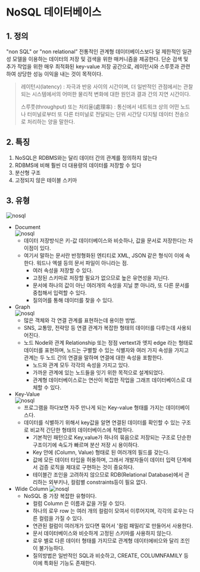 # NoSQL 데이터베이스

## 1. 정의
"non SQL" or "non relational”
전통적인 관계형 데이터베이스보다 덜 제한적인 일관성 모델을 이용하는 데이터의 저장 및 검색을 위한 매커니즘을 제공한다. 단순 검색 및 추가 작업을 위한 매우 최적화된 key-value 저장 공간으로, 레이턴시와 스루풋과 관련하여 상당한 성능 이익을 내는 것이 목적이다.

>  레이턴시(latency) : 자극과 반응 사이의 시간이며, 더 일반적인 관점에서는 관찰되는 시스템에서의 어떠한 물리적 변화에 대한 원인과 결과 간의 지연 시간이다.
>  
>  스루풋(throughput) 또는 처리율(處理率) : 통신에서 네트워크 상의 어떤 노드나 터미널로부터 또 다른 터미널로 전달되는 단위 시간당 디지털 데이터 전송으로 처리하는 양을 말한다.
   
   
## 2. 특징
1. NoSQL은 RDBMS와는 달리 데이터 간의 관계를 정의하지 않는다
2. RDBMS에 비해 훨씬 더 대용량의 데이터를 저장할 수 있다
3. 분산형 구조
4. 고정되지 않은 테이블 스키마
   
   
## 3. 유형
![nosql](https://img1.daumcdn.net/thumb/R1280x0/?scode=mtistory2&fname=https%3A%2F%2Fblog.kakaocdn.net%2Fdn%2FcgJiay%2FbtrkgIMiwAx%2FOlvxwwPkHQSNezbxIW3CxK%2Fimg.png)
* Document   
![nosql](https://media.vlpt.us/images/hanblueblue/post/8e22dd6f-e1b1-4b5a-93d5-1ab1418a907d/image.png)
   - 데이터 저장방식은 키-값 데이터베이스와 비슷하나, 값을 문서로 저장한다는 차이점이 있다.
   - 여기서 말하는 문서란 반정형화된 엔티티로 XML, JSON 같은 형식이 이에 속한다. 워드나 엑셀 등의 문서 파일이 아니라는 점.
      + 여러 속성을 저장할 수 있다.
      + 고정된 스키마로 저장할 필요가 없으므로 높은 유연성을 지닌다.
      + 문서에 하나의 값이 아닌 여러개의 속성을 지닐 뿐 아니라, 또 다른 문서를 중첩해서 입력할 수 있다.
      + 질의어를 통해 데이터를 찾을 수 있다.
* Graph   
![nosql](https://media.vlpt.us/images/hanblueblue/post/4f8e6404-915b-4dc8-8b79-29ac88a6d0a2/image.png)
   - 많은 객체와 각 연결 관계를 표현하는데 용이한 방법.
   - SNS, 교통망, 전략망 등 연결 관계가 복잡한 형태의 데이터를 다루는데 사용되어진다.
   - 노드 Node와 관계 Relationship 또는 정점 vertext과 엣지 edge 라는 형태로 데이터를 표현하며, 노드는 구별할 수 있는 식별자와 여러 가지 속성을 가지고 관계는 두 노드 간의 연결을 말하며 연결에 대한 속성을 포함한다.
      + 노드와 관계 모두 각각의 속성을 가지고 있다.
      + 가까운 관계에 있는 노드들을 잇기 위한 목적으로 설계되었다.
      + 관계형 데이터베이스로는 연산이 복잡한 작업을 그래프 데이터베이스로 대체할 수 있다.
* Key-Value   
![nosql](https://media.vlpt.us/images/hanblueblue/post/4e92389a-f1c9-4b7c-bff9-275d2eff3c2d/image.png)
   - 프로그램을 하다보면 자주 만나게 되는 Key-value 형태를 가지는 데이터베이스다.
   - 데이터를 식별하기 위해서 key값을 알면 연결된 데이터를 확인할 수 있는 구조로 비교적 간단한 형태의 데이터베이스에 적합하다.
      + 기본적인 패턴으로 Key,value가 하나의 묶음으로 저장되는 구조로 단순한 구조이기에 속도가 빠르며 분산 저장 시 용이하다.
      + Key 안에 (Column, Value) 형태로 된 여러개의 필드를 갖는다.
      + 값에 모든 데이터 타입을 허용하며, 그래서 개발자들이 데이터 입력 단계에서 검증 로직을 제대로 구현하는 것이 중요하다.
      + 테이블간 조인을 고려하지 않으므로 RDB(Relational Database)에서 관리하는 외부키나, 컬럼별 constraints등이 필요 없다.
* Wide Column
![nosql](https://media.vlpt.us/images/hanblueblue/post/1ab12c52-c4f9-4fdc-a273-194000706244/image.png)
   - NoSQL 중 가장 복잡한 유형이다.
      + 컬럼 Column 은 이름과 값을 가질 수 있다.
      + 하나의 로우 row 는 여러 개의 컬럼이 모여서 이루어지며, 각각의 로우는 다른 컬럼을 가질 수 있다.
      + 연관된 컬럼이 여러개가 있다면 묶어서 '컬럼 패밀리'로 만들어서 사용한다.
      + 문서 데이터베이스와 비슷하게 고정된 스키마를 사용하지 않는다.
      + 로우 별로 다른 데이터 형태를 가지므로 관계형 데이터에비으와 달리 조인이 불가능하다.
      + 질의방법은 일반적인 SQL과 비슷하고, CREATE, COLUMNFAMILY 등 이에 특화된 기능도 존재한다.

